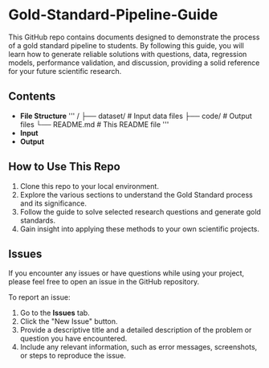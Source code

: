 # Gold-Standard-Pipeline-Guide

This GitHub repo contains documents designed to demonstrate the process of a gold standard pipeline to students. By following this guide, you will learn how to generate reliable solutions with questions, data, regression models, performance validation, and discussion, providing a solid reference for your future scientific research.

## Contents

- **File Structure**
'''
    /
  ├── dataset/ # Input data files
  ├── code/ # Output files
  └── README.md # This README file
'''
- **Input**
- **Output**
  
## How to Use This Repo

1. Clone this repo to your local environment.
2. Explore the various sections to understand the Gold Standard process and its significance.
3. Follow the guide to solve selected research questions and generate gold standards.
4. Gain insight into applying these methods to your own scientific projects.

## Issues

If you encounter any issues or have questions while using your project, please feel free to open an issue in the GitHub repository.

To report an issue:

1. Go to the **Issues** tab.
2. Click the "New Issue" button.
3. Provide a descriptive title and a detailed description of the problem or question you have encountered.
4. Include any relevant information, such as error messages, screenshots, or steps to reproduce the issue.



